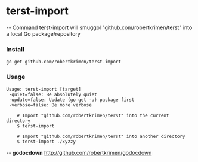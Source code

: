 # terst-import
--
Command terst-import will smuggol "github.com/robertkrimen/terst" into a local
Go package/repository

### Install

    go get github.com/robertkrimen/terst-import

### Usage

    Usage: terst-import [target]
     -quiet=false: Be absolutely quiet
     -update=false: Update (go get -u) package first
     -verbose=false: Be more verbose

        # Import "github.com/robertkrimen/terst" into the current directory
        $ terst-import

        # Import "github.com/robertkrimen/terst" into another directory
        $ terst-import ./xyzzy

--
**godocdown** http://github.com/robertkrimen/godocdown
